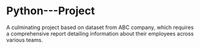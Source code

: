 # Python---Project
 A culminating project based on dataset from ABC company, which  requires a comprehensive report detailing information about their employees across various teams. 
